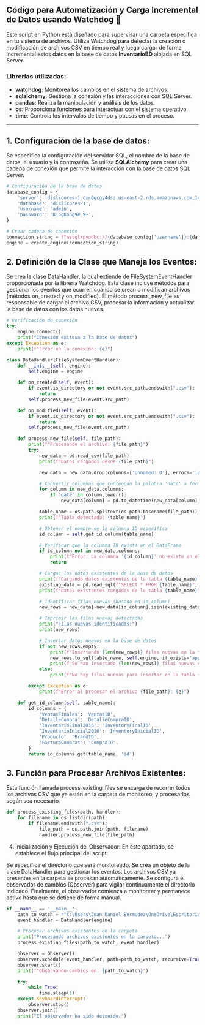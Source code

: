 ## Código para Automatización y Carga Incremental de Datos usando Watchdog 🚀

Este script en Python está diseñado para supervisar una carpeta específica en tu sistema de archivos. Utiliza Watchdog para detectar la creación o modificación de archivos CSV en tiempo real y luego cargar de forma incremental estos datos en la base de datos **InventarioBD** alojada en SQL Server.

### Librerías utilizadas:
- **watchdog**: Monitorea los cambios en el sistema de archivos.
- **sqlalchemy**: Gestiona la conexión y las interacciones con SQL Server.
- **pandas**: Realiza la manipulación y análisis de los datos.
- **os**: Proporciona funciones para interactuar con el sistema operativo.
- **time**: Controla los intervalos de tiempo y pausas en el proceso.

---

## 1. Configuración de la base de datos:

Se especifica la configuración del servidor SQL, el nombre de la base de datos, el usuario y la contraseña. Se utiliza **SQLAlchemy** para crear una cadena de conexión que permite la interacción con la base de datos SQL Server.

```python
# Configuración de la base de datos
database_config = {
    'server': 'dislicores-1.cxc0gcgy4dsz.us-east-2.rds.amazonaws.com,1433',  
    'database': 'dislicores-1', 
    'username': 'admin',  
    'password': 'KingKong9#_9+',  
}

# Crear cadena de conexión
connection_string = f"mssql+pyodbc://{database_config['username']}:{database_config['password']}@{database_config['server']}/{database_config['database']}?driver=ODBC+Driver+17+for+SQL+Server"
engine = create_engine(connection_string)
```


## 2. Definición de la Clase que Maneja los Eventos:

Se crea la clase DataHandler, la cual extiende de FileSystemEventHandler proporcionada por la librería Watchdog. Esta clase incluye métodos para gestionar los eventos que ocurren cuando se crean o modifican archivos (métodos on_created y on_modified). El método process_new_file es responsable de cargar el archivo CSV, procesar la información y actualizar la base de datos con los datos nuevos.

```python
# Verificación de conexión
try:
    engine.connect()
    print("Conexión exitosa a la base de datos")
except Exception as e:
    print(f"Error en la conexión: {e}")

class DataHandler(FileSystemEventHandler):
    def __init__(self, engine):
        self.engine = engine

    def on_created(self, event):
        if event.is_directory or not event.src_path.endswith(".csv"):
            return
        self.process_new_file(event.src_path)

    def on_modified(self, event):
        if event.is_directory or not event.src_path.endswith(".csv"):
            return
        self.process_new_file(event.src_path)

    def process_new_file(self, file_path):
        print(f"Procesando el archivo: {file_path}")
        try:
            new_data = pd.read_csv(file_path)
            print(f"Datos cargados desde {file_path}")

            new_data = new_data.drop(columns=['Unnamed: 0'], errors='ignore')

            # Convertir columnas que contengan la palabra 'date' a formato datetime
            for column in new_data.columns:
                if 'date' in column.lower():
                    new_data[column] = pd.to_datetime(new_data[column], errors='coerce')

            table_name = os.path.splitext(os.path.basename(file_path))[0]
            print(f"Tabla detectada: {table_name}")

            # Obtener el nombre de la columna ID específica
            id_column = self.get_id_column(table_name)

            # Verificar que la columna ID exista en el DataFrame
            if id_column not in new_data.columns:
                print(f"Error: La columna '{id_column}' no existe en el archivo {file_path}")
                return

            # Cargar los datos existentes de la base de datos
            print(f"Cargando datos existentes de la tabla {table_name} desde la base de datos...")
            existing_data = pd.read_sql(f"SELECT * FROM {table_name}", self.engine)
            print(f"Datos existentes cargados de la tabla {table_name}")

            # Identificar filas nuevas (basado en id_column)
            new_rows = new_data[~new_data[id_column].isin(existing_data[id_column])]

            # Imprimir las filas nuevas detectadas
            print("Filas nuevas identificadas:")
            print(new_rows)

            # Insertar datos nuevos en la base de datos
            if not new_rows.empty:
                print(f"Insertando {len(new_rows)} filas nuevas en la tabla {table_name}...")
                new_rows.to_sql(table_name, self.engine, if_exists='append', index=False)
                print(f"Se han insertado {len(new_rows)} filas nuevas en la tabla {table_name}")
            else:
                print(f"No hay filas nuevas para insertar en la tabla {table_name}")

        except Exception as e:
            print(f"Error al procesar el archivo {file_path}: {e}")

    def get_id_column(self, table_name):
        id_columns = {
            'VentasFinales': 'VentasID',
            'DetalleCompra': 'DetalleCompraID',
            'InventarioFinal2016': 'InventoryFinalID',
            'InventarioInicial2016': 'InventoryInicialID',
            'Producto': 'BrandID',
            'FacturaCompras': 'CompraID',
        }
        return id_columns.get(table_name, 'id')
```

## 3. Función para Procesar Archivos Existentes:
Esta función llamada process_existing_files se encarga de recorrer todos los archivos CSV que ya están en la carpeta de monitoreo, y procesarlos según sea necesario.

```python
def process_existing_files(path, handler):
    for filename in os.listdir(path):
        if filename.endswith(".csv"):
            file_path = os.path.join(path, filename)
            handler.process_new_file(file_path)
```

4. Inicialización y Ejecución del Observador:
En este apartado, se establece el flujo principal del script:

Se especifica el directorio que será monitoreado.
Se crea un objeto de la clase DataHandler para gestionar los eventos.
Los archivos CSV ya presentes en la carpeta se procesan automáticamente.
Se configura el observador de cambios (Observer) para vigilar continuamente el directorio indicado.
Finalmente, el observador comienza a monitorear y permanece activo hasta que se detiene de forma manual.

```python
if __name__ == '__main__':
    path_to_watch = r"C:\Users\Juan Daniel Bermudez\OneDrive\Escritorio\M5\NuevaData"  # Cambia esto por tu ruta
    event_handler = DataHandler(engine)

    # Procesar archivos existentes en la carpeta
    print("Procesando archivos existentes en la carpeta...")
    process_existing_files(path_to_watch, event_handler)

    observer = Observer()
    observer.schedule(event_handler, path=path_to_watch, recursive=True)
    observer.start()
    print(f"Observando cambios en: {path_to_watch}")

    try:
        while True:
            time.sleep(1)
    except KeyboardInterrupt:
        observer.stop()
    observer.join()
    print("El observador ha sido detenido.")

```